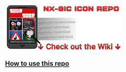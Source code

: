 ![Header](<.screenshots/SIG1.png>)

## [How to use this repo](https://sodasoba1.github.io/NSW-Custom-Game-Icons/) ##

